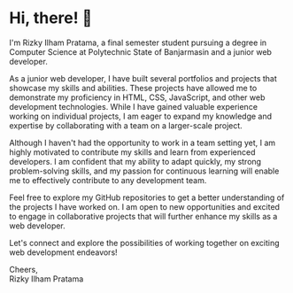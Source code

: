 <h1  style="font-weight: 700;">Hi, there! 👋</h1>
<p>
I'm Rizky Ilham Pratama,  a final semester student pursuing a degree in Computer Science at Polytechnic State of Banjarmasin and a junior web developer.</p>
<p>
As a junior web developer, I have built several portfolios and projects that showcase my skills and abilities. These projects have allowed me to demonstrate my proficiency in HTML, CSS, JavaScript, and other web development technologies. While I have gained valuable experience working on individual projects, I am eager to expand my knowledge and expertise by collaborating with a team on a larger-scale project.</p>
<p>
Although I haven't had the opportunity to work in a team setting yet, I am highly motivated to contribute my skills and learn from experienced developers. I am confident that my ability to adapt quickly, my strong problem-solving skills, and my passion for continuous learning will enable me to effectively contribute to any development team.
</p>
<p>
Feel free to explore my GitHub repositories to get a better understanding of the projects I have worked on. I am open to new opportunities and excited to engage in collaborative projects that will further enhance my skills as a web developer.
</p>
<p>
Let's connect and explore the possibilities of working together on exciting web development endeavors!
</p>
<p>
Cheers, <br>
Rizky Ilham Pratama
</p>
